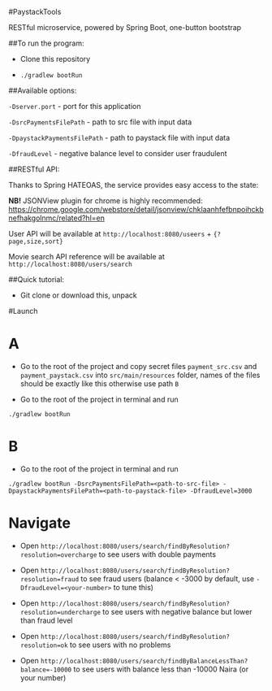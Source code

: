 #PaystackTools

RESTful microservice, powered by Spring Boot, one-button bootstrap

##To run the program:

- Clone this repository

- `./gradlew bootRun`

##Available options:

`-Dserver.port` - port for this application

`-DsrcPaymentsFilePath` - path to src file with input data

`-DpaystackPaymentsFilePath` - path to paystack file with input data

`-DfraudLevel` - negative balance level to consider user fraudulent

##RESTful API:

Thanks to Spring HATEOAS, the service provides easy access to the state:

**NB!** JSONView plugin for chrome is highly recommended: 
https://chrome.google.com/webstore/detail/jsonview/chklaanhfefbnpoihckbnefhakgolnmc/related?hl=en

User API will be available at `http://localhost:8080/useers` + `{?page,size,sort}`

Movie search API reference will be available at `http://localhost:8080/users/search`

##Quick tutorial:

- Git clone or download this, unpack

#Launch

# A

- Go to the root of the project and copy secret files `payment_src.csv` and `payment_paystack.csv` 
into `src/main/resources` folder, names of the files should be exactly like this otherwise use path `B`

- Go to the root of the project in terminal and run 

`./gradlew bootRun`

# B

- Go to the root of the project in terminal and run 

`./gradlew bootRun -DsrcPaymentsFilePath=<path-to-src-file> -DpaystackPaymentsFilePath=<path-to-paystack-file> -DfraudLevel=3000`

# Navigate

- Open `http://localhost:8080/users/search/findByResolution?resolution=overcharge` to see users with double payments

- Open `http://localhost:8080/users/search/findByResolution?resolution=fraud` to see fraud users 
(balance < -3000 by default, use `-DfraudLevel=<your-number>` to tune this)

- Open `http://localhost:8080/users/search/findByResolution?resolution=undercharge` to see users with negative balance
but lower than fraud level

- Open `http://localhost:8080/users/search/findByResolution?resolution=ok` to see users with no problems

- Open `http://localhost:8080/users/search/findByBalanceLessThan?balance=-10000` 
to see users with balance less than -10000 Naira (or your number)

